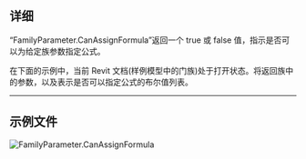 ## 详细
“FamilyParameter.CanAssignFormula”返回一个 true 或 false 值，指示是否可以为给定族参数指定公式。

在下面的示例中，当前 Revit 文档(样例模型中的门族)处于打开状态。将返回族中的参数，以及表示是否可以指定公式的布尔值列表。
___
## 示例文件

![FamilyParameter.CanAssignFormula](./Revit.Elements.FamilyParameter.CanAssignFormula_img.jpg)
